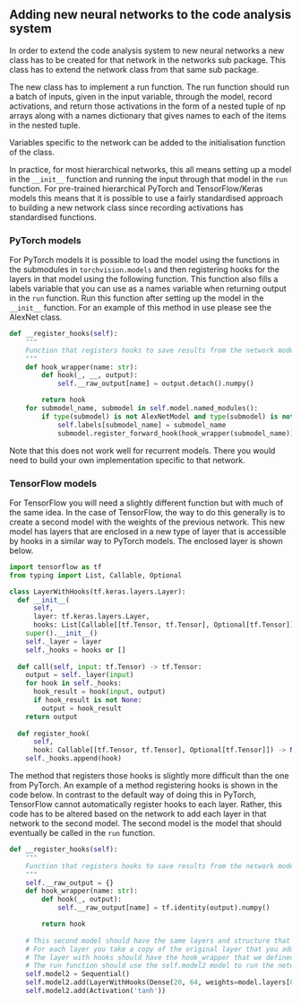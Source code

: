 ## Adding new neural networks to the code analysis system
In order to extend the code analysis system to new neural networks a new class has to be created for that network in the networks sub package. This class has to extend the network class from that same sub package. 

The new class has to implement a run function. The run function should run a batch of inputs, given in the input variable, through the model, record activations, and return those activations in the form of a nested tuple of np arrays along with a names dictionary that gives names to each of the items in the nested tuple.

Variables specific to the network can be added to the initialisation function of the class.

In practice, for most hierarchical networks, this all means setting up a model in the `__init__` function and running the input through that model in the `run` function. For pre-trained hierarchical PyTorch and TensorFlow/Keras models this means that it is possible to use a fairly standardised approach to building a new network class since recording activations has standardised functions.

### PyTorch models
For PyTorch models it is possible to load the model using the functions in the submodules in `torchvision.models` and then registering hooks for the layers in that model using the following function. This function also fills a labels variable that you can use as a names variable when returning output in the `run` function. Run this function after setting up the model in the `__init__` function. For an example of this method in use please see the AlexNet class.

```python
def __register_hooks(self):
    """
    Function that registers hooks to save results from the network model in the run function.
    """
    def hook_wrapper(name: str):
        def hook(_, __, output):
            self.__raw_output[name] = output.detach().numpy()

        return hook
    for submodel_name, submodel in self.model.named_modules():
        if type(submodel) is not AlexNetModel and type(submodel) is not nn.Sequential:
            self.labels[submodel_name] = submodel_name
            submodel.register_forward_hook(hook_wrapper(submodel_name))
```


Note that this does not work well for recurrent models. There you would need to build your own implementation specific to that network.

### TensorFlow models
For TensorFlow you will need a slightly different function but with much of the same idea. In the case of TensorFlow, the way to do this generally is to create a second model with the weights of the previous network. This new model has layers that are enclosed in a new type of layer that is accessible by hooks in a similar way to PyTorch models. The enclosed layer is shown below.

```python
import tensorflow as tf
from typing import List, Callable, Optional

class LayerWithHooks(tf.keras.layers.Layer):
  def __init__(
      self, 
      layer: tf.keras.layers.Layer,
      hooks: List[Callable[[tf.Tensor, tf.Tensor], Optional[tf.Tensor]]] = None):
    super().__init__()
    self._layer = layer
    self._hooks = hooks or []
  
  def call(self, input: tf.Tensor) -> tf.Tensor:
    output = self._layer(input)
    for hook in self._hooks:
      hook_result = hook(input, output)
      if hook_result is not None:
        output = hook_result
    return output
  
  def register_hook(
      self, 
      hook: Callable[[tf.Tensor, tf.Tensor], Optional[tf.Tensor]]) -> None:
    self._hooks.append(hook)
```

The method that registers those hooks is slightly more difficult than the one from PyTorch. An example of a method registering hooks is shown in the code below. In contrast to the default way of doing this in PyTorch, TensorFlow cannot automatically register hooks to each layer. Rather, this code has to be altered based on the network to add each layer in that network to the second model. The second model is the model that should eventually be called in the `run` function.

```python
def __register_hooks(self):
    """
    Function that registers hooks to save results from the network model in the run function.
    """
    self.__raw_output = {}
    def hook_wrapper(name: str):
        def hook(_, output):
            self.__raw_output[name] = tf.identity(output).numpy()

        return hook
    
    # This second model should have the same layers and structure that the original model in self.model has.
    # For each layer you take a copy of the original layer that you add to the new model wrapped in a LayerWithHooks layer.
    # The layer with hooks should have the hook_wrapper that we defined above.
    # The run function should use the self.model2 model to run the network.
    self.model2 = Sequential()
    self.model2.add(LayerWithHooks(Dense(20, 64, weights=model.layers[0].get_weights()), [hook_wrapper('First dense layer')]))
    self.model2.add(Activation('tanh'))
```